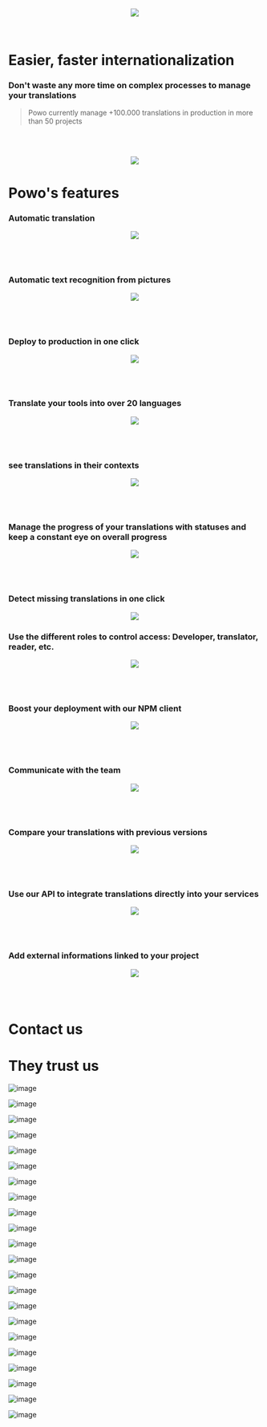 <br>
<p align="center">
  <img
    src="https://github.com/stephanebouget/powo/assets/13203455/f0fe6ee9-44e1-46db-a061-f79ac314ba8b"
  />
</p>
<br>
<h1>
  Easier, faster internationalization
</h1>

<h3>
  Don't waste any more time on complex processes to manage your translations
</h3>

> Powo currently manage +100.000 translations in production in more than 50 projects 

<br><br>
<p align="center">
  <img
    src="https://github.com/stephanebouget/powo/assets/13203455/289063d5-0754-41a4-beb3-3b48a749d5fa"
  />
</p>

<h1>Powo's features</h1>

<h3>Automatic translation</h3>
<p align="center">
  <img
    src="https://github.com/stephanebouget/powo/assets/13203455/c48b5c7b-683e-48d5-9ec8-750edd5cd059"
  />
</p>
<br><br>

<h3>Automatic text recognition from pictures</h3>
<p align="center">
  <img
    src="https://github.com/stephanebouget/powo/assets/13203455/bc42b829-21dd-4096-bc18-29f09d4fee0b"
  />
</p>
<br><br>

<h3>Deploy to production in one click</h3>
<p align="center">
  <img
    src="https://github.com/stephanebouget/powo/assets/13203455/41c1bbae-0f4d-42aa-a410-6c02827bd31e"
  />
</p>
<br><br>

<h3>Translate your tools into over 20 languages</h3>
<p align="center">
  <img src="https://github.com/stephanebouget/powo/assets/13203455/37da06a5-3087-43f8-894a-8e9540cd91fe" />
</p>
<br><br>


<h3>see translations in their contexts</h3>
<p align="center">
  <img
    src="https://github.com/stephanebouget/powo/assets/13203455/55ca7e72-18b6-4d5b-b510-214b3da03165"
  />
</p>
<br><br>

<h3>
  Manage the progress of your translations with statuses and keep a constant eye
  on overall progress
</h3>
<p align="center">
  <img
    src="https://github.com/stephanebouget/powo/assets/13203455/ffa26f78-64c4-4f00-8998-e298fce557e2"
  />
</p>
<br><br>

<h3>Detect missing translations in one click</h3>
<p align="center">
  <img
    src="https://github.com/stephanebouget/powo/assets/13203455/ed409e1c-5ff5-452e-a674-0884ba9bfb81"
  />
</p>

<h3>
  Use the different roles to control access: Developer, translator, reader, etc.
</h3>
<p align="center">
  <img src="https://github.com/stephanebouget/powo/assets/13203455/3546980f-810c-46d1-aab6-52e501d3588c" />
</p>
<br><br>

<h3>Boost your deployment with our NPM client</h3>
<p align="center">
  <img
    src="https://github.com/stephanebouget/powo/assets/13203455/3a0f7dd5-dbc8-42d1-9700-94f4a5ef1342"
  />
</p>
<br><br>

<h3>Communicate with the team</h3>
<p align="center">
  <img src="https://github.com/stephanebouget/powo/assets/13203455/88c32257-bb1b-4117-afe1-b3bac42e7676" />
</p>
<br><br>

<h3>Compare your translations with previous versions</h3>
<p align="center">
  <img src="https://github.com/stephanebouget/powo/assets/13203455/8ae17109-93e2-45de-b9df-153aace44d1f" />
</p>
<br><br>

<h3>Use our API to integrate translations directly into your services</h3>
<p align="center">
  <img src="https://github.com/stephanebouget/powo/assets/13203455/48fc304f-515f-4b7b-ba08-d24c8eb26ac5" />
</p>
<br><br>

<h3>Add external informations linked to your project</h3>
<p align="center">
  <img
    src="https://github.com/stephanebouget/powo/assets/13203455/6ec9147d-cc39-4025-a660-5e9c9f95dc9b"
  />
</p>
<br><br>

<h1>Contact us</h1>

<h1>They trust us</h1>

![image](https://github.com/stephanebouget/powo/assets/13203455/d6d3ff54-0dcf-4517-a8ab-338f3c658837)

![image](https://github.com/stephanebouget/powo/assets/13203455/1b5484b4-6d36-46b6-8e26-5bd881a5d465)

![image](https://github.com/stephanebouget/powo/assets/13203455/bb0a4cf3-9130-4312-a7db-152534f4d183)

![image](https://github.com/stephanebouget/powo/assets/13203455/1bf2eac0-a4d5-4d5b-bf9e-b64b25177978)


![image](https://github.com/stephanebouget/powo/assets/13203455/3164bd23-9504-4602-b86c-be4616243fa8)

![image](https://github.com/stephanebouget/powo/assets/13203455/d903d8ca-e6c6-43bb-9538-cd04e8b54765)



![image](https://github.com/stephanebouget/powo/assets/13203455/489178eb-db08-499c-a3db-bb2485972544)

![image](https://github.com/stephanebouget/powo/assets/13203455/c090c3dd-54dd-4e74-9ef0-9c9043533d24)

![image](https://github.com/stephanebouget/powo/assets/13203455/0f327d6a-8783-4052-b7bf-8a583efd9520)


![image](https://github.com/stephanebouget/powo/assets/13203455/01f5d24a-aba7-49f2-a0fa-840a4ac693ea)

![image](https://github.com/stephanebouget/powo/assets/13203455/838d7e04-6b3c-4b22-aef9-175a49682886)

![image](https://github.com/stephanebouget/powo/assets/13203455/94126ba5-4210-4994-9ead-01055d07bdf2)

![image](https://github.com/stephanebouget/powo/assets/13203455/c3828154-ed03-4f4b-996e-884b8a0ac425)

![image](https://github.com/stephanebouget/powo/assets/13203455/3cdeb532-ec8f-4732-a6ff-1827177761f1)

![image](https://github.com/stephanebouget/powo/assets/13203455/eb8f424d-0a7d-4fd9-a632-fdbfe6db5208)


![image](https://github.com/stephanebouget/powo/assets/13203455/6772ebdf-c884-4a69-8701-b28b4437da9e)

![image](https://github.com/stephanebouget/powo/assets/13203455/2471f1a0-bd87-47d6-a7e9-49fa32645ae2)

![image](https://github.com/stephanebouget/powo/assets/13203455/60c6c560-88cf-47a3-ab38-e1d895fcb2a5)


![image](https://github.com/stephanebouget/powo/assets/13203455/977d8e92-2cc0-4b39-8958-0ea2630904b1)


![image](https://github.com/stephanebouget/powo/assets/13203455/11045785-db19-4427-bd48-349005afca65)

![image](https://github.com/stephanebouget/powo/assets/13203455/ce928dff-bede-4dc8-bf42-8bfce296570f)

![image](https://github.com/stephanebouget/powo/assets/13203455/5637e0ad-b566-450e-aabe-cde42c0cfc76)
